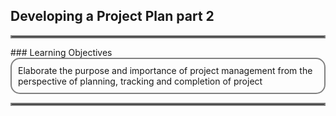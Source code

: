 
## Developing a Project Plan part 2

<hr style="border: 2px solid Grey;" />
### Learning Objectives

<div style="
	 Border: 2px solid grey;
	 Border-radius: 15px; 
	 padding: 10px 10px"> 
Elaborate the purpose and importance of project management from the perspective of planning, tracking and completion of project
</div> 

<hr style="border: 2px solid Grey;" />

###
